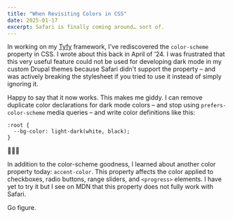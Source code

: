 ```yaml
---
title: "When Revisiting Colors in CSS"
date: 2025-01-17
excerpt: Safari is finally coming around… sort of.
---
```

<span class="dropcap">I</span>n working on my [Tyfy](http://aaronpinero.net/tyfy/docs/index.html) framework, I've rediscovered the `color-scheme` property in CSS. I wrote about this back in April of ’24. I was frustrated that this very useful feature could not be used for developing dark mode in my custom Drupal themes because Safari didn't support the property – and was actively breaking the stylesheet if you tried to use it instead of simply ignoring it.

Happy to say that it now works. This makes me giddy. I can remove duplicate color declarations for dark mode colors – and stop using `prefers-color-scheme` media queries – and write color definitions like this:

```
:root {
  --bg-color: light-dark(white, black);
}
```

🤩🤩🤩

In addition to the color-scheme goodness, I learned about another color property today: `accent-color`. This property affects the color applied to checkboxes, radio buttons, range sliders, and `<progress>` elements. I have yet to try it but I see on MDN that this property does not fully work with Safari.

Go figure.